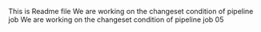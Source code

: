 This is Readme file
We are working on the changeset condition of pipeline job
We are working on the changeset condition of pipeline job 05
